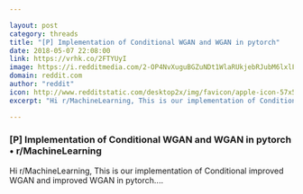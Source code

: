 ```yaml
---

layout: post
category: threads
title: "[P] Implementation of Conditional WGAN and WGAN in pytorch"
date: 2018-05-07 22:08:00
link: https://vrhk.co/2FTYUyI
image: https://i.redditmedia.com/2-OP4NvXuguBGZuNDt1WlaRUkjebRJubM6lxlF6pGLw.jpg?w=320&s=79297cfb51883099deb268837847aa21
domain: reddit.com
author: "reddit"
icon: http://www.redditstatic.com/desktop2x/img/favicon/apple-icon-57x57.png
excerpt: "Hi r/MachineLearning, This is our implementation of Conditional improved WGAN and improved WGAN in pytorch...."

---
```


### [P] Implementation of Conditional WGAN and WGAN in pytorch • r/MachineLearning

Hi r/MachineLearning, This is our implementation of Conditional improved WGAN and improved WGAN in pytorch....